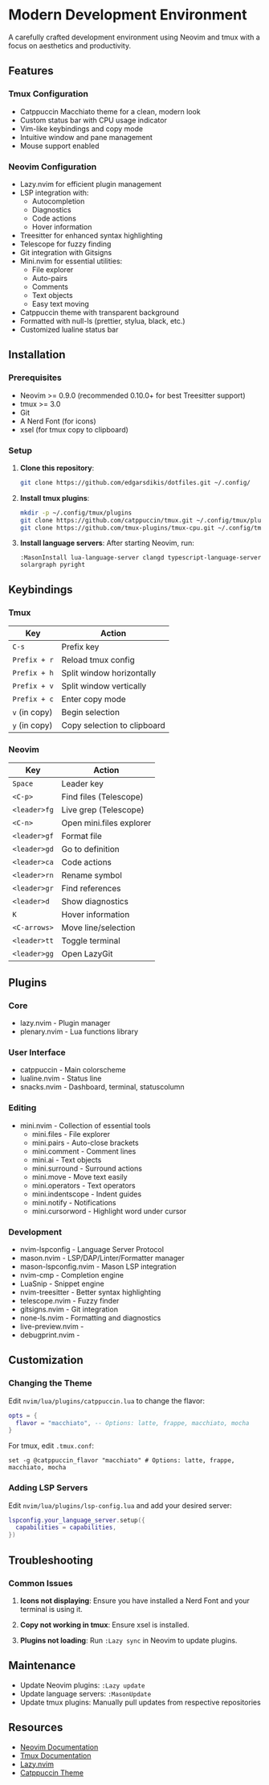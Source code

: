 # Modern Development Environment

A carefully crafted development environment using Neovim and tmux with a focus on aesthetics and productivity.

## Features

### Tmux Configuration

- Catppuccin Macchiato theme for a clean, modern look
- Custom status bar with CPU usage indicator
- Vim-like keybindings and copy mode
- Intuitive window and pane management
- Mouse support enabled

### Neovim Configuration

- Lazy.nvim for efficient plugin management
- LSP integration with:
  - Autocompletion
  - Diagnostics
  - Code actions
  - Hover information
- Treesitter for enhanced syntax highlighting
- Telescope for fuzzy finding
- Git integration with Gitsigns
- Mini.nvim for essential utilities:
  - File explorer
  - Auto-pairs
  - Comments
  - Text objects
  - Easy text moving
- Catppuccin theme with transparent background
- Formatted with null-ls (prettier, stylua, black, etc.)
- Customized lualine status bar

## Installation

### Prerequisites

- Neovim >= 0.9.0 (recommended 0.10.0+ for best Treesitter support)
- tmux >= 3.0
- Git
- A Nerd Font (for icons)
- xsel (for tmux copy to clipboard)

### Setup

1. **Clone this repository**:
   ```bash
   git clone https://github.com/edgarsdikis/dotfiles.git ~/.config/
   ```

2. **Install tmux plugins**:
   ```bash
   mkdir -p ~/.config/tmux/plugins
   git clone https://github.com/catppuccin/tmux.git ~/.config/tmux/plugins/catppuccin
   git clone https://github.com/tmux-plugins/tmux-cpu.git ~/.config/tmux/plugins/tmux-cpu
   ```

3. **Install language servers**:
   After starting Neovim, run:
   ```
   :MasonInstall lua-language-server clangd typescript-language-server solargraph pyright
   ```

## Keybindings

### Tmux

| Key           | Action                     |
|---------------|----------------------------|
| `C-s`         | Prefix key                 |
| `Prefix + r`  | Reload tmux config         |
| `Prefix + h`  | Split window horizontally  |
| `Prefix + v`  | Split window vertically    |
| `Prefix + c`  | Enter copy mode            |
| `v` (in copy) | Begin selection            |
| `y` (in copy) | Copy selection to clipboard|

### Neovim

| Key           | Action                     |
|---------------|----------------------------|
| `Space`       | Leader key                 |
| `<C-p>`       | Find files (Telescope)     |
| `<leader>fg`  | Live grep (Telescope)      |
| `<C-n>`       | Open mini.files explorer   |
| `<leader>gf`  | Format file                |
| `<leader>gd`  | Go to definition           |
| `<leader>ca`  | Code actions               |
| `<leader>rn`  | Rename symbol              |
| `<leader>gr`  | Find references            |
| `<leader>d`   | Show diagnostics           |
| `K`           | Hover information          |
| `<C-arrows>`  | Move line/selection        |
| `<leader>tt`  | Toggle terminal            |
| `<leader>gg`  | Open LazyGit               |

## Plugins

### Core
- lazy.nvim - Plugin manager
- plenary.nvim - Lua functions library

### User Interface
- catppuccin - Main colorscheme
- lualine.nvim - Status line
- snacks.nvim - Dashboard, terminal, statuscolumn

### Editing
- mini.nvim - Collection of essential tools
  - mini.files - File explorer
  - mini.pairs - Auto-close brackets
  - mini.comment - Comment lines
  - mini.ai - Text objects
  - mini.surround - Surround actions
  - mini.move - Move text easily
  - mini.operators - Text operators
  - mini.indentscope - Indent guides
  - mini.notify - Notifications
  - mini.cursorword - Highlight word under cursor

### Development
- nvim-lspconfig - Language Server Protocol
- mason.nvim - LSP/DAP/Linter/Formatter manager
- mason-lspconfig.nvim - Mason LSP integration
- nvim-cmp - Completion engine
- LuaSnip - Snippet engine
- nvim-treesitter - Better syntax highlighting
- telescope.nvim - Fuzzy finder
- gitsigns.nvim - Git integration
- none-ls.nvim - Formatting and diagnostics
- live-preview.nvim - 
- debugprint.nvim - 

## Customization

### Changing the Theme

Edit `nvim/lua/plugins/catppuccin.lua` to change the flavor:
```lua
opts = {
  flavor = "macchiato", -- Options: latte, frappe, macchiato, mocha
}
```

For tmux, edit `.tmux.conf`:
```
set -g @catppuccin_flavor "macchiato" # Options: latte, frappe, macchiato, mocha
```

### Adding LSP Servers

Edit `nvim/lua/plugins/lsp-config.lua` and add your desired server:
```lua
lspconfig.your_language_server.setup({
  capabilities = capabilities,
})
```

## Troubleshooting

### Common Issues

1. **Icons not displaying**: Ensure you have installed a Nerd Font and your terminal is using it.

2. **Copy not working in tmux**: Ensure xsel is installed.

3. **Plugins not loading**: Run `:Lazy sync` in Neovim to update plugins.

## Maintenance

- Update Neovim plugins: `:Lazy update`
- Update language servers: `:MasonUpdate`
- Update tmux plugins: Manually pull updates from respective repositories

## Resources

- [Neovim Documentation](https://neovim.io/doc/)
- [Tmux Documentation](https://github.com/tmux/tmux/wiki)
- [Lazy.nvim](https://github.com/folke/lazy.nvim)
- [Catppuccin Theme](https://github.com/catppuccin/catppuccin)
